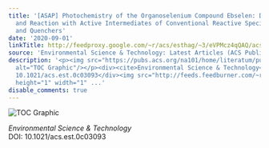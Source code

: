 ```yaml
---
title: '[ASAP] Photochemistry of the Organoselenium Compound Ebselen: Direct Photolysis
  and Reaction with Active Intermediates of Conventional Reactive Species Sensitizers
  and Quenchers'
date: '2020-09-01'
linkTitle: http://feedproxy.google.com/~r/acs/esthag/~3/eVPMcz4qQAQ/acs.est.0c03093
source: 'Environmental Science & Technology: Latest Articles (ACS Publications)'
description: '<p><img src="https://pubs.acs.org/na101/home/literatum/publisher/achs/journals/content/esthag/0/esthag.ahead-of-print/acs.est.0c03093/20200901/images/medium/es0c03093_0006.gif"
  alt="TOC Graphic"/></p><div><cite>Environmental Science & Technology</cite></div><div>DOI:
  10.1021/acs.est.0c03093</div><img src="http://feeds.feedburner.com/~r/acs/esthag/~4/eVPMcz4qQAQ"
  height="1" width="1" ...'
disable_comments: true
---
```

<p><img src="https://pubs.acs.org/na101/home/literatum/publisher/achs/journals/content/esthag/0/esthag.ahead-of-print/acs.est.0c03093/20200901/images/medium/es0c03093_0006.gif" alt="TOC Graphic"/></p><div><cite>Environmental Science & Technology</cite></div><div>DOI: 10.1021/acs.est.0c03093</div><img src="http://feeds.feedburner.com/~r/acs/esthag/~4/eVPMcz4qQAQ" height="1" width="1" ...